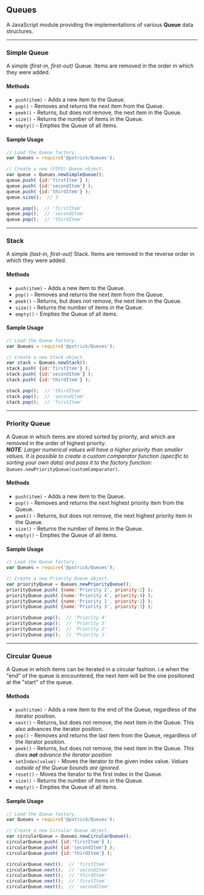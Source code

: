 ## Queues
A JavaScript module providing the implementations of various **Queue** data structures.

<hr />

### Simple Queue
A simple _(first-in, first-out)_ Queue. Items are removed in the order in which they were added.
#### Methods
- `push(item)` - Adds a new item to the Queue.
- `pop()` - Removes and returns the next item from the Queue.
- `peek()` - Returns, but does not remove, the next item in the Queue.
- `size()` - Returns the number of items in the Queue.
- `empty()` - Empties the Queue of all items.

#### Sample Usage
```javascript
// Load the Queue factory.
var Queues = require('@pxtrick/Queues');

// Create a new (FIFO) Queue object.
var queue = Queues.newSimpleQueue();
queue.push( {id:'firstItem'} );
queue.push( {id:'secondItem'} );
queue.push( {id:'thirdItem'} );
queue.size();  // 3

queue.pop();  // 'firstItem'
queue.pop();  // 'secondItem'
queue.pop();  // 'thirdItem'
```

<hr />

### Stack
A simple _(last-in, first-out)_ Stack. Items are removed in the reverse order in which they were added.
#### Methods
- `push(item)` - Adds a new item to the Queue.
- `pop()` - Removes and returns the next item from the Queue.
- `peek()` - Returns, but does not remove, the next item in the Queue.
- `size()` - Returns the number of items in the Queue.
- `empty()` - Empties the Queue of all items.

#### Sample Usage
```javascript
// Load the Queue factory.
var Queues = require('@pxtrick/Queues');

// Create a new Stack object.
var stack = Queues.newStack();
stack.push( {id:'firstItem'} );
stack.push( {id:'secondItem'} );
stack.push( {id:'thirdItem'} );

stack.pop();  // 'thirdItem'
stack.pop();  // 'secondItem'
stack.pop();  // 'firstItem'
```

<hr />

### Priority Queue
A Queue in which items are stored sorted by priority, and which are removed in the order of highest priority.
<br />
_**NOTE**: Larger numerical values will have a higher priority than smaller values. It is possible to create a custom comparator function (specific to sorting your own data) and pass it to the factory function:_ `Queues.newPriorityQueue(customComparator)`.
#### Methods
- `push(item)` - Adds a new item to the Queue.
- `pop()` - Removes and returns the next highest priority item from the Queue.
- `peek()` - Returns, but does not remove, the next highest priority item in the Queue.
- `size()` - Returns the number of items in the Queue.
- `empty()` - Empties the Queue of all items.

#### Sample Usage
```javascript
// Load the Queue factory.
var Queues = require('@pxtrick/Queues');

// Create a new Priority Queue object.
var priorityQueue = Queues.newPriorityQueue();
priorityQueue.push( {name:'Priority 2', priority:2} );
priorityQueue.push( {name:'Priority 4', priority:4} );
priorityQueue.push( {name:'Priority 1', priority:1} );
priorityQueue.push( {name:'Priority 3', priority:3} );

priorityQueue.pop();  // 'Priority 4'
priorityQueue.pop();  // 'Priority 3'
priorityQueue.pop();  // 'Priority 2'
priorityQueue.pop();  // 'Priority 1'
```

<hr />

### Circular Queue
A Queue in which items can be iterated in a circular fashion. i.e when the "end" of the queue is encountered, the next item will be the one positioned at the "start" of the queue.
#### Methods
- `push(item)` - Adds a new item to the end of the Queue, regardless of the iterator position.
- `next()` - Returns, but does not remove, the next item in the Queue. This also advances the iterator position.
- `pop()` - Removes and returns the last item from the Queue, regardless of the iterator position.
- `peek()` - Returns, but does not remove, the next item in the Queue. _This does **not** advance the iterator position_
- `setIndex(value)` - Moves the iterator to the given index value. _Values outside of the Queue bounds are ignored._
- `reset()` - Moves the iterator to the first index in the Queue.
- `size()` - Returns the number of items in the Queue.
- `empty()` - Empties the Queue of all items.

#### Sample Usage
```javascript
// Load the Queue factory.
var Queues = require('@pxtrick/Queues');

// Create a new Circular Queue object.
var circularQueue = Queues.newCircularQueue();
circularQueue.push( {id:'firstItem'} );
circularQueue.push( {id:'secondItem'} );
circularQueue.push( {id:'thirdItem'} );

circularQueue.next();  // 'firstItem'
circularQueue.next();  // 'secondItem'
circularQueue.next();  // 'thirdItem'
circularQueue.next();  // 'firstItem'
circularQueue.next();  // 'secondItem'
```
